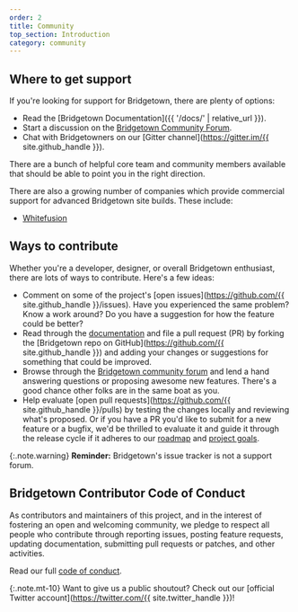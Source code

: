 ```yaml
---
order: 2
title: Community
top_section: Introduction
category: community
---
```


## Where to get support

If you're looking for support for Bridgetown, there are plenty of options:

* Read the [Bridgetown Documentation]({{ '/docs/' | relative_url }}).
* Start a discussion on the [Bridgetown Community Forum](https://community.bridgetownrb.com/).
* Chat with Bridgetowners on our [Gitter channel](https://gitter.im/{{ site.github_handle }}).

There are a bunch of helpful core team and community members available that should be able to point you in the right direction.

There are also a growing number of companies which provide commercial support for advanced Bridgetown site builds. These include:

* [Whitefusion](https://whitefusion.io)

## Ways to contribute

Whether you're a developer, designer, or overall Bridgetown enthusiast, there are lots of ways to contribute. Here's a few ideas:

* Comment on some of the project's [open issues](https://github.com/{{ site.github_handle }}/issues). Have you experienced the same problem? Know a work around? Do you have a suggestion for how the feature could be better?
* Read through the [documentation](/docs/) and file a pull request (PR) by forking the [Bridgetown repo on GitHub](https://github.com/{{ site.github_handle }}) and adding your changes or suggestions for something that could be improved.
* Browse through the [Bridgetown community forum](https://community.bridgetownrb.com/) and lend a hand answering questions or proposing awesome new features. There's a good chance other folks are in the same boat as you.
* Help evaluate [open pull requests](https://github.com/{{ site.github_handle }}/pulls) by testing the changes locally and reviewing what's proposed. Or if you have a PR you'd like to submit for a new feature or a bugfix, we'd be thrilled to evaluate it and guide it through the release cycle if it adheres to our [roadmap](/about/#roadmap) and [project goals](/docs/philosophy/).

{:.note.warning}
**Reminder:** Bridgetown's issue tracker is not a support forum.

## Bridgetown Contributor Code of Conduct

As contributors and maintainers of this project, and in the interest of fostering an open and welcoming community, we pledge to respect all people who contribute through reporting issues, posting feature requests, updating documentation, submitting pull requests or patches, and other activities.

Read our full [code of conduct](https://github.com/bridgetownrb/bridgetown/blob/master/CODE_OF_CONDUCT.md).

{:.note.mt-10}
Want to give us a public shoutout? Check out our [official Twitter account](https://twitter.com/{{ site.twitter_handle }})!
